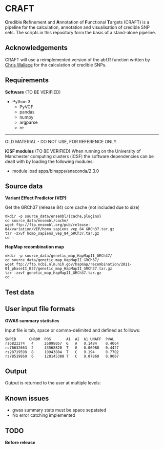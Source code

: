 CRAFT
=====

**C**redible **R**efinement and **A**nnotation of **F**unctional **T**argets (CRAFT) is a pipeline for the calculation, annotation and visualisation of credible SNP sets. The scripts in this repository form the basis of a stand-alone pipeline.

Acknowledgements
----------------

CRAFT will use a reimplemented version of the abf.R function written by [Chris Wallace](http://chr1swallace.github.io/) for the calculation of credible SNPs.

Requirements
------------

__Software__ (TO BE VERIFIED)
* Python 3
    - PyVCF  
    - pandas  
    - numpy  
    - argparse  
    - re

-----------
OLD MATERIAL - DO NOT USE, FOR REFERENCE ONLY.

__iCSF modules__ (TO BE VERIFIED)
When running on the University of Manchester computing clusters (iCSF) the software dependencies can be dealt with by loading the following modules:

* module load apps/binapps/anaconda/2.3.0  

Source data
-----------

__Variant Effect Predictor (VEP)__

Get the GRCh37 (release 84) core cache (not included due to size)
```
mkdir -p source_data/ensembl/{cache,plugins}
cd source_data/ensembl/cache/
wget ftp://ftp.ensembl.org/pub/release-84/variation/VEP/homo_sapiens_vep_84_GRCh37.tar.gz
tar -zxvf homo_sapiens_vep_84_GRCh37.tar.gz
cd -
```

__HapMap recombination map__

```
mkdir -p source_data/genetic_map_HapMapII_GRCh37/
cd source_data/genetic_map_HapMapII_GRCh37/
wget ftp://ftp.ncbi.nlm.nih.gov/hapmap/recombination/2011-01_phaseII_B37/genetic_map_HapMapII_GRCh37.tar.gz
tar -zxvf genetic_map_HapMapII_GRCh37.tar.gz
cd -
```

Test data
---------


User input file formats
-----------------------

__GWAS summary statistics__

Input file is tab, space or comma-delimited and defined as folllows:

```
SNPID      CHROM  POS       A1  A2  A1_UNAFF  PVAL
rs6823274   4     26098057  G   A   0.1484    0.4064
rs76632663  2     43568820  T   G   0.06988   0.4427
rs28719598  8     10943884  T   C   0.194     0.7702
rs78519860  6     128145388 T   C   0.07869   0.9007
```

Output
------

Output is returned to the user at multiple levels:


Known issues
------------
* gwas summary stats must be space sepatated
* No error catching implemented

TODO
----

__Before release__
